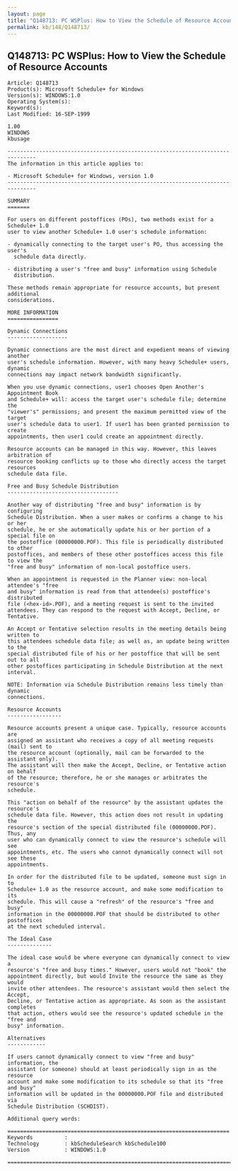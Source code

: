 ```yaml
---
layout: page
title: "Q148713: PC WSPlus: How to View the Schedule of Resource Accounts"
permalink: kb/148/Q148713/
---
```


## Q148713: PC WSPlus: How to View the Schedule of Resource Accounts

	Article: Q148713
	Product(s): Microsoft Schedule+ for Windows
	Version(s): WINDOWS:1.0
	Operating System(s): 
	Keyword(s): 
	Last Modified: 16-SEP-1999
	
	1.00
	WINDOWS
	kbusage
	
	-------------------------------------------------------------------------------
	The information in this article applies to:
	
	- Microsoft Schedule+ for Windows, version 1.0 
	-------------------------------------------------------------------------------
	
	SUMMARY
	=======
	
	For users on different postoffices (POs), two methods exist for a Schedule+ 1.0
	user to view another Schedule+ 1.0 user's schedule information:
	
	- dynamically connecting to the target user's PO, thus accessing the user's
	  schedule data directly.
	
	- distributing a user's "free and busy" information using Schedule
	  distribution.
	
	These methods remain appropriate for resource accounts, but present additional
	considerations.
	
	MORE INFORMATION
	================
	
	Dynamic Connections
	-------------------
	
	Dynamic connections are the most direct and expedient means of viewing another
	user's schedule information. However, with many heavy Schedule+ users, dynamic
	connections may impact network bandwidth significantly.
	
	When you use dynamic connections, user1 chooses Open Another's Appointment Book
	and Schedule+ will: access the target user's schedule file; determine the
	"viewer's" permissions; and present the maximum permitted view of the target
	user's schedule data to user1. If user1 has been granted permission to create
	appointments, then user1 could create an appointment directly.
	
	Resource accounts can be managed in this way. However, this leaves arbitration of
	resource booking conflicts up to those who directly access the target resources
	schedule data file.
	
	Free and Busy Schedule Distribution
	-----------------------------------
	
	Another way of distributing "free and busy" information is by configuring
	Schedule Distribution. When a user makes or confirms a change to his or her
	schedule, he or she automatically update his or her portion of a special file on
	the postoffice (00000000.POF). This file is periodically distributed to other
	postoffices, and members of these other postoffices access this file to view the
	"free and busy" information of non-local postoffice users.
	
	When an appointment is requested in the Planner view: non-local attendee's "free
	and busy" information is read from that attendee(s) postoffice's distributed
	file (<hex-id>.POF), and a meeting request is sent to the invited
	attendees. They can respond to the request with Accept, Decline, or Tentative.
	
	An Accept or Tentative selection results in the meeting details being written to
	this attendees schedule data file; as well as, an update being written to the
	special distributed file of his or her postoffice that will be sent out to all
	other postoffices participating in Schedule Distribution at the next interval.
	
	NOTE: Information via Schedule Distribution remains less timely than dynamic
	connections.
	
	Resource Accounts
	-----------------
	
	Resource accounts present a unique case. Typically, resource accounts are
	assigned an assistant who receives a copy of all meeting requests (mail) sent to
	the resource account (optionally, mail can be forwarded to the assistant only).
	The assistant will then make the Accept, Decline, or Tentative action on behalf
	of the resource; therefore, he or she manages or arbitrates the resource's
	schedule.
	
	This "action on behalf of the resource" by the assistant updates the resource's
	schedule data file. However, this action does not result in updating the
	resource's section of the special distributed file (00000000.POF). Thus, any
	user who can dynamically connect to view the resource's schedule will see
	appointments, etc. The users who cannot dynamically connect will not see these
	appointments.
	
	In order for the distributed file to be updated, someone must sign in to
	Schedule+ 1.0 as the resource account, and make some modification to its
	schedule. This will cause a "refresh" of the resource's "free and busy"
	information in the 00000000.POF that should be distributed to other postoffices
	at the next scheduled interval.
	
	The Ideal Case
	--------------
	
	The ideal case would be where everyone can dynamically connect to view a
	resource's "free and busy times." However, users would not "book" the
	appointment directly, but would Invite the resource the same as they would
	invite other attendees. The resource's assistant would then select the Accept,
	Decline, or Tentative action as appropriate. As soon as the assistant completes
	that action, others would see the resource's updated schedule in the "free and
	busy" information.
	
	Alternatives
	------------
	
	If users cannot dynamically connect to view "free and busy" information, the
	assistant (or someone) should at least periodically sign in as the resource
	account and make some modification to its schedule so that its "free and busy"
	information will be updated in the 00000000.POF file and distributed via
	Schedule Distribution (SCHDIST).
	
	Additional query words:
	
	======================================================================
	Keywords          :  
	Technology        : kbScheduleSearch kbSchedule100
	Version           : WINDOWS:1.0
	
	=============================================================================
	
